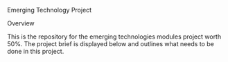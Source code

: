 Emerging Technology Project 

Overview

This is the repository for the emerging technologies modules project worth 50%. The project brief is displayed below and outlines what needs to be done in this project.


